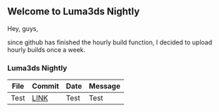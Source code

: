 ## Welcome to Luma3ds Nightly

Hey, guys,

since github has finished the hourly build function, I decided to upload hourly builds once a week.

### Luma3ds Nightly

File | Commit | Date | Message
------------ | ------------- | ------------- | -------------
Test | [LINK](938cb6492f0201a102a873772a1d1db2e270107b) | Test | Test
